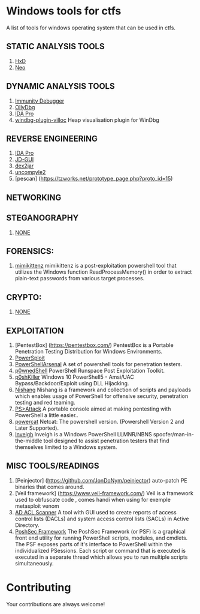 Windows tools for ctfs
========================

A list of tools for windows operating system that can be used in ctfs.

## STATIC ANALYSIS TOOLS
1. [HxD](http://mh-nexus.de/en/hxd/)
2. [Neo](http://www.new-hex-editor.com/hex-editor-downloads.html)


## DYNAMIC ANALYSIS TOOLS
1. [Immunity Debugger](http://debugger.immunityinc.com/)
2. [OllyDbg ](http://www.ollydbg.de/)
3. [IDA Pro](https://www.hex-rays.com/products/ida/support/download.shtml)
4. [windbg-plugin-villoc](https://github.com/sam-b/windbg-plugins) Heap visualisation plugin for WinDbg


## REVERSE ENGINEERING
1. [IDA Pro](https://www.hex-rays.com/products/ida/support/download.shtml)
3. [JD-GUI](http://jd.benow.ca/#jd-gui-overview)
5. [dex2jar](http://code.google.com/p/dex2jar/)
6. [uncompyle2](https://github.com/wibiti/uncompyle2)
7. [pescan] (https://tzworks.net/prototype_page.php?proto_id=15)


## NETWORKING


## STEGANOGRAPHY
1. [NONE]()


## FORENSICS:
1. [mimikittenz](https://github.com/putterpanda/mimikittenz) mimikittenz is a post-exploitation powershell tool that utilizes the Windows function ReadProcessMemory() in order to extract plain-text passwords from various target processes.


## CRYPTO:
1. [NONE]()


## EXPLOITATION
1. [PentestBox] (https://pentestbox.com/) PentestBox is a Portable Penetration Testing Distribution for Windows Environments.
2. [PowerSploit](https://github.com/PowerShellMafia/PowerSploit)
3. [PowerShellArsenal](https://github.com/mattifestation/PowerShellArsenal) A set of powershell tools for penetration testers.
4. [p0wnedShell](https://github.com/Cn33liz/p0wnedShell) PowerShell Runspace Post Exploitation Toolkit.
5. [p0shKiller](https://github.com/Cn33liz/p0shKiller) Windows 10 PowerShell5 - Amsi/UAC Bypass/Backdoor/Exploit using DLL Hijacking.
6. [Nishang](https://github.com/samratashok/nishang) Nishang is a framework and collection of scripts and payloads which enables usage of PowerShell for offensive security, penetration testing and red teaming.
7. [PS>Attack](https://github.com/jaredhaight/psattack) A portable console aimed at making pentesting with PowerShell a little easier..
8. [powercat](https://github.com/besimorhino/powercat) Netcat: The powershell version. (Powershell Version 2 and Later Supported).
9. [Inveigh](https://github.com/Kevin-Robertson/Inveigh) Inveigh is a Windows PowerShell LLMNR/NBNS spoofer/man-in-the-middle tool designed to assist penetration testers that find themselves limited to a Windows system.


## MISC TOOLS/READINGS
1. [Peinjector] (https://github.com/JonDoNym/peinjector) auto-patch PE binaries that comes around.  
3. [Veil framework] (https://www.veil-framework.com/) Veil is a framework used to obfuscate code , comes handi when using for exemple metasploit venom
4. [AD ACL Scanner](https://adaclscan.codeplex.com/) A tool with GUI used to create reports of access control lists (DACLs) and system access control lists (SACLs) in Active Directory.
5. [PoshSec Framework](https://github.com/PoshSec/PoshSecFramework) The PoshSec Framework (or PSF) is a graphical front end utility for running PowerShell scripts, modules, and cmdlets. The PSF exposes parts of it's interface to PowerShell within the individualized PSessions. Each script or command that is executed is executed in a separate thread which allows you to run multiple scripts simultaneously.

# Contributing
Your contributions are always welcome!
